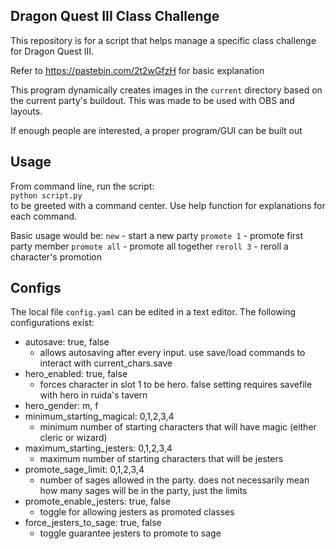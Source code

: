 ## Dragon Quest III Class Challenge
This repository is for a script that helps manage a specific class challenge for Dragon Quest III. 

Refer to https://pastebin.com/2t2wGfzH for basic explanation

This program dynamically creates images in the `current` directory based on the current party's buildout. This was made to be used with OBS and layouts.

If enough people are interested, a proper program/GUI can be built out

## Usage
From command line, run the script:  
`python script.py`  
to be greeted with a command center. Use help function for explanations for each command.

Basic usage would be: 
`new` - start a new party
`promote 1` - promote first party member
`promote all` - promote all together
`reroll 3` - reroll a character's promotion

## Configs
The local file `config.yaml` can be edited in a text editor. The following configurations exist:

- autosave: true, false
    - allows autosaving after every input. use save/load commands to interact with current_chars.save
- hero_enabled: true, false
    - forces character in slot 1 to be hero. false setting requires savefile with hero in ruida's tavern
- hero_gender: m, f
- minimum_starting_magical: 0,1,2,3,4
    - minimum number of starting characters that will have magic (either cleric or wizard)
- maximum_starting_jesters: 0,1,2,3,4
    - maximum number of starting characters that will be jesters
- promote_sage_limit: 0,1,2,3,4
    - number of sages allowed in the party. does not necessarily mean how many sages will be in the party, just the limits
- promote_enable_jesters: true, false
    - toggle for allowing jesters as promoted classes
- force_jesters_to_sage: true, false
    - toggle guarantee jesters to promote to sage 